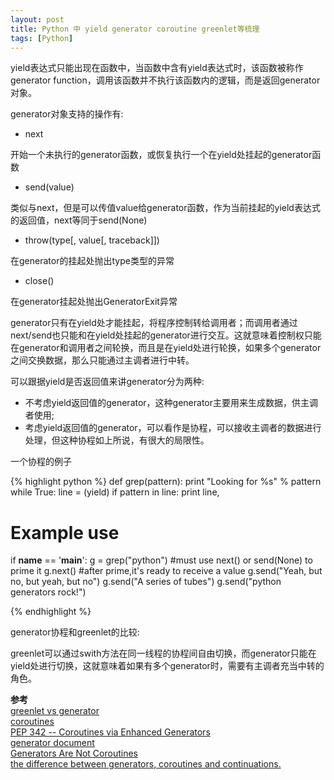 ```yaml
---
layout: post
title: Python 中 yield generator coroutine greenlet等梳理
tags: [Python]
---
```

yield表达式只能出现在函数中，当函数中含有yield表达式时，该函数被称作generator function，调用该函数并不执行该函数内的逻辑，而是返回generator对象。

generator对象支持的操作有:

+   next

开始一个未执行的generator函数，或恢复执行一个在yield处挂起的generator函数

+   send(value)

类似与next，但是可以传值value给generator函数，作为当前挂起的yield表达式的返回值，next等同于send(None)

+   throw(type[, value[, traceback]])

在generator的挂起处抛出type类型的异常

+   close()

在generator挂起处抛出GeneratorExit异常

generator只有在yield处才能挂起，将程序控制转给调用者；而调用者通过next/send也只能和在yield处挂起的generator进行交互。这就意味着控制权只能在generator和调用者之间轮换，而且是在yield处进行轮换，如果多个generator之间交换数据，那么只能通过主调者进行中转。

可以跟据yield是否返回值来讲generator分为两种:

+   不考虑yield返回值的generator，这种generator主要用来生成数据，供主调者使用;
+   考虑yield返回值的generator，可以看作是协程，可以接收主调者的数据进行处理，但这种协程如上所说，有很大的局限性。

一个协程的例子

{% highlight python %}
def grep(pattern):
    print "Looking for %s" % pattern
    while True:
        line = (yield)
        if pattern in line:
            print line,

# Example use
if __name__ == '__main__':
    g = grep("python")
    #must use next() or send(None) to prime it
    g.next() 
    #after prime,it's ready to receive a value
    g.send("Yeah, but no, but yeah, but no")
    g.send("A series of tubes")
    g.send("python generators rock!")

{% endhighlight %}

generator协程和greenlet的比较:

greenlet可以通过swith方法在同一线程的协程间自由切换，而generator只能在yield处进行切换，这就意味着如果有多个generator时，需要有主调者充当中转的角色。

**参考**  
[greenlet vs generator](http://stackoverflow.com/questions/11830540/is-yield-based-coroutine-is-real-coroutine/11830678#11830678)   
[coroutines](http://www.dabeaz.com/coroutines/Coroutines.pdf)   
[PEP 342 -- Coroutines via Enhanced Generators](http://legacy.python.org/dev/peps/pep-0342/)   
[generator document](http://docs.python.org/2.7/reference/expressions.html#generator-iterator-methods)     
[Generators Are Not Coroutines](http://c2.com/cgi/wiki?GeneratorsAreNotCoroutines)   
[the difference between generators, coroutines and continuations.](https://mail.python.org/pipermail/python-dev/1999-July/000467.html)   


